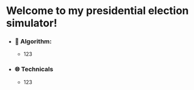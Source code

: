# Welcome to my presidential election simulator!

- ### :notebook: Algorithm:
  - 123

- ### :globe_with_meridians: Technicals
  - 123
  
